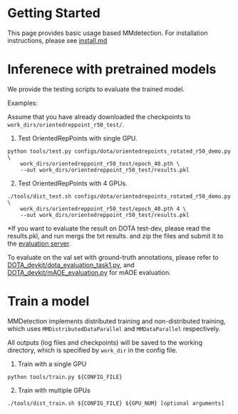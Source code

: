 # Getting Started

This page provides basic usage based MMdetection. For installation instructions, please see [install.md](https://github.com/LiWentomng/OrientedRepPoints/blob/main/docs/install.md)

# Inferenece with pretrained models
We provide the testing scripts to evaluate the trained model.

Examples:

Assume that you have already downloaded the checkpoints to `work_dirs/orientedreppoint_r50_test/`.

1. Test OrientedRepPoints with single GPU.

```shell
python tools/test.py configs/dota/orientedrepoints_rotated_r50_demo.py \
    work_dirs/orientedreppoint_r50_test/epoch_40.pth \ 
    --out work_dirs/orientedreppoint_r50_test/results.pkl

```
2. Test OrientedRepPoints with 4 GPUs.
```shell
./tools/dist_test.sh configs/dota/orientedrepoints_rotated_r50_demo.py \
    work_dirs/orientedreppoint_r50_test/epoch_40.pth 4 \ 
    --out work_dirs/orientedreppoint_r50_test/results.pkl
```

*If you want to evaluate the result on DOTA test-dev, please read the results.pkl, and run mergs the txt results. and zip the files  and submit it to the  [evaluation server](https://captain-whu.github.io/DOTA/index.html).

To evaluate on the val set with ground-truth annotations, please refer to [DOTA_devkit/dota_evaluation_task1.py](https://github.com/LiWentomng/OrientedRepPoints/blob/main/DOTA_devkit/dota_evaluation_task1.py),  and [DOTA_devkit/mAOE_evaluation.py](https://github.com/LiWentomng/OrientedRepPoints/blob/main/DOTA_devkit/mAOE_evaluation.py) for mAOE evaluation.

# Train a model

MMDetection implements distributed training and non-distributed training,
which uses `MMDistributedDataParallel` and `MMDataParallel` respectively.

All outputs (log files and checkpoints) will be saved to the working directory,
which is specified by `work_dir` in the config file.

1. Train  with a single GPU 

```shell
python tools/train.py ${CONFIG_FILE} 
```

2. Train with multiple GPUs

```shell
./tools/dist_train.sh ${CONFIG_FILE} ${GPU_NUM} [optional arguments]
```


